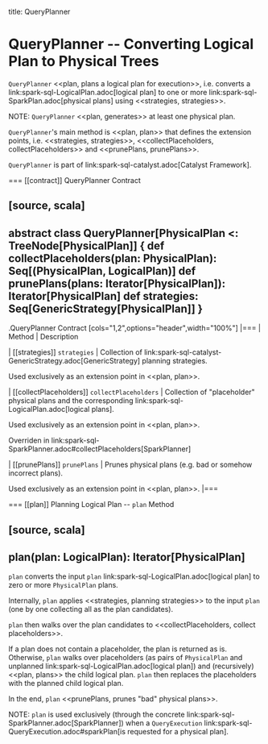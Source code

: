title: QueryPlanner

# QueryPlanner -- Converting Logical Plan to Physical Trees

`QueryPlanner` <<plan, plans a logical plan for execution>>, i.e. converts a link:spark-sql-LogicalPlan.adoc[logical plan] to one or more link:spark-sql-SparkPlan.adoc[physical plans] using <<strategies, strategies>>.

NOTE: `QueryPlanner` <<plan, generates>> at least one physical plan.

``QueryPlanner``'s main method is <<plan, plan>> that defines the extension points, i.e. <<strategies, strategies>>, <<collectPlaceholders, collectPlaceholders>> and <<prunePlans, prunePlans>>.

`QueryPlanner` is part of link:spark-sql-catalyst.adoc[Catalyst Framework].

=== [[contract]] QueryPlanner Contract

[source, scala]
----
abstract class QueryPlanner[PhysicalPlan <: TreeNode[PhysicalPlan]] {
  def collectPlaceholders(plan: PhysicalPlan): Seq[(PhysicalPlan, LogicalPlan)]
  def prunePlans(plans: Iterator[PhysicalPlan]): Iterator[PhysicalPlan]
  def strategies: Seq[GenericStrategy[PhysicalPlan]]
}
----

.QueryPlanner Contract
[cols="1,2",options="header",width="100%"]
|===
| Method
| Description

| [[strategies]] `strategies`
| Collection of link:spark-sql-catalyst-GenericStrategy.adoc[GenericStrategy] planning strategies.

Used exclusively as an extension point in <<plan, plan>>.

| [[collectPlaceholders]] `collectPlaceholders`
| Collection of "placeholder" physical plans and the corresponding link:spark-sql-LogicalPlan.adoc[logical plans].

Used exclusively as an extension point in <<plan, plan>>.

Overriden in link:spark-sql-SparkPlanner.adoc#collectPlaceholders[SparkPlanner]

| [[prunePlans]] `prunePlans`
| Prunes physical plans (e.g. bad or somehow incorrect plans).

Used exclusively as an extension point in <<plan, plan>>.
|===

=== [[plan]] Planning Logical Plan -- `plan` Method

[source, scala]
----
plan(plan: LogicalPlan): Iterator[PhysicalPlan]
----

`plan` converts the input `plan` link:spark-sql-LogicalPlan.adoc[logical plan] to zero or more `PhysicalPlan` plans.

Internally, `plan` applies <<strategies, planning strategies>> to the input `plan` (one by one collecting all as the plan candidates).

`plan` then walks over the plan candidates to <<collectPlaceholders, collect placeholders>>.

If a plan does not contain a placeholder, the plan is returned as is. Otherwise, `plan` walks over placeholders (as pairs of `PhysicalPlan` and unplanned link:spark-sql-LogicalPlan.adoc[logical plan]) and (recursively) <<plan, plans>> the child logical plan. `plan` then replaces the placeholders with the planned child logical plan.

In the end, `plan` <<prunePlans, prunes "bad" physical plans>>.

NOTE: `plan` is used exclusively (through the concrete link:spark-sql-SparkPlanner.adoc[SparkPlanner]) when a `QueryExecution` link:spark-sql-QueryExecution.adoc#sparkPlan[is requested for a physical plan].
